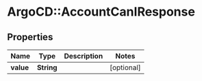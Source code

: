 # ArgoCD::AccountCanIResponse

## Properties
Name | Type | Description | Notes
------------ | ------------- | ------------- | -------------
**value** | **String** |  | [optional] 


